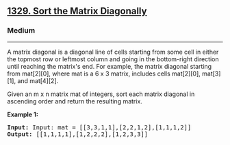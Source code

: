 
<h2><a href="https://leetcode.com/problems/sort-the-matrix-diagonally/">1329. Sort the Matrix Diagonally</a></h2>
<h3>Medium</h3>
<hr>
<div><p>
  
A matrix diagonal is a diagonal line of cells starting from some cell in either the topmost row or leftmost column and going in the bottom-right direction until reaching the matrix's end. For example, the matrix diagonal starting from mat[2][0], where mat is a 6 x 3 matrix, includes cells mat[2][0], mat[3][1], and mat[4][2].

Given an m x n matrix mat of integers, sort each matrix diagonal in ascending order and return the resulting matrix.

 </p>

  

<p><strong>Example 1:</strong></p>
<pre><strong>Input:</strong> Input: mat = [[3,3,1,1],[2,2,1,2],[1,1,1,2]]
<strong>Output:</strong> [[1,1,1,1],[1,2,2,2],[1,2,3,3]]
</pre>
  
  
